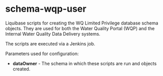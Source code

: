 # schema\-wqp\-user

Liquibase scripts for creating the WQ Limited Privilege database schema objects. They are used for both the Water Quality Portal (WQP) and the Internal Water Quality Data Delivery systems.

The scripts are executed via a Jenkins job.

Parameters used for configuration:

* **dataOwner** - The schema in which these scripts are run and objects created.

